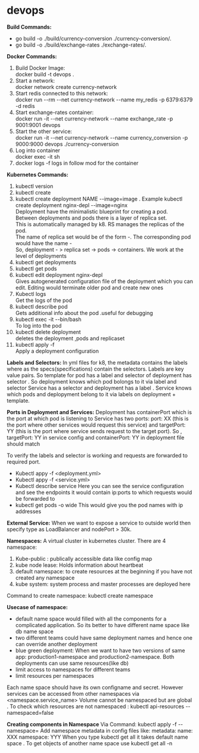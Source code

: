 # devops

**Build Commands:**

- go build -o ./build/currency-conversion ./currency-conversion/.
- go build -o ./build/exchange-rates ./exchange-rates/.

**Docker Commands:**

1. Build Docker Image:  
   docker build -t devops .
2. Start a network:  
   docker network create currency-network
3. Start redis connected to this network:  
   docker run --rm --net currency-network --name my_redis -p 6379:6379 -d redis
4. Start exchange-rates container:  
   docker run -it --net currency-network --name exchange_rate -p 9001:9001 devops
5. Start the other service:  
   docker run -it --net currency-network --name currency_conversion -p 9000:9000 devops ./currency-conversion
6. Log into container  
   docker exec -it <container id> sh
7. docker logs -f <container id>
   logs in follow mod for the container

**Kubernetes Commands:**

1. kubectl version
2. kubectl create
3. kubectl create deployment NAME --image=image . Example kubectl create deployment nginx-depl --image=nginx  
   Deployment have the minimalistic blueprint for creating a pod.  
   Between deployments and pods there is a layer of replica set.  
   This is automatically managed by k8. RS manages the replicas of the pod.  
   The name of replica set would be of the form <image-name>-<rs id>. The corresponding pod would have the name <image-name>-<rs id><pod id>  
   So, deployment - > replica set -> pods -> containers. We work at the level of deployments
4. kubectl get deployments
5. kubectl get pods
6. kubectl edit deployment nginx-depl  
   Gives autogenerated configuration file of the deployment which you can edit. Editing would terminate older pod and create new ones
7. Kubectl logs <podname>  
   Get the logs of the pod
8. kubectl describe pod <podname>  
   Gets additional info about the pod .useful for debugging
9. kubectl exec -it <podname> --bin/bash  
   To log into the pod
10. kubectl delete deployment <podname>  
    deletes the deployment ,pods and replicaset
11. kubectl apply -f <filename>  
    Apply a deployment configuration

**Labels and Selectors:**
In yml files for k8, the metadata contains the labels where as the specs(specifications) contain the selectors. Labels are key value pairs.
So template for pod has a label and selector of deployment has selector . So deployment knows which pod bolongs to it via label and selector
Service has a selector and deployment has a label . Service knows which pods and deplopyment belong to it via labels on deployment + template.

**Ports in Deployment and Services:**
Deployment has containerPort which is the port at which pod is listening to
Service has two ports: port: XX (this is the port where other services would request this service) and targetPort: YY (this is the port where service sends request to the target port). So , targetPort: YY in service config and containerPort: YY in deployment file should match

To verify the labels and selector is working and requests are forwarded to required port.

- Kubectl appy -f <deployment.yml>
- Kubectl appy -f <service.yml>
- Kubectl describe service <service name>
  Here you can see the service configuration and see the endpoints it would contain ip:ports to which requests would be forwarded to
- kubectl get pods -o wide
  This would give you the pod names with ip addresses

**External Service:** When we want to expose a service to outside world then specify type as LoadBalancer and nodePort > 30k.

**Namespaces:** A virtual cluster in kubernetes cluster. There are 4 namespace:

1. Kube-public : publically accessible data like config map
2. kube node lease: Holds information about heartbeat
3. default namespace: to create resources at the beginning if you have not created any namespace
4. kube system: system process and master processes are deployed here

Command to create namespace: kubectl create namespace <namespace name >

**Usecase of namespace:**

- default name space would filled with all the components for a complicated application. So its better to have different name space like db name space
- two different teams could have same deployment names and hence one can override another deployment
- blue green deployment: When we want to have two versions of same app: production1-namespace and production2-namespace. Both deployments can use same resources(like db)
- limit access to namespaces for different teams
- limit resources per namespaces

Each name space should have its own configname and secret. However services can be accessed from other namespaces via <namespace.service_name>
Volume cannot be namespaced but are global . To check which resources are not namespaced : kubectl api-resources --namespaced=false

**Creating components in Namespace**
Via Command: kubectl apply -f <filename> --namespace=<namespace>
Add namespace metadata in config files like:
metadata:
name: XXX
namespace: YYY
When you type kubectl get all it takes default name space . To get objects of another name space use kubectl get all -n <namespace>
